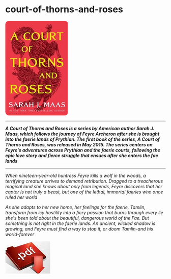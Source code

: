 # court-of-thorns-and-roses

<img src="https://github.com/ChristinaSaunder/court-of-thorns-and-roses/blob/main/tr.png"/>

___

***A Court of Thorns and Roses is a series by American author Sarah J. Maas, which follows the journey of Feyre Archeron after she is brought into the faerie lands of Prythian. The first book of the series, A Court of Thorns and Roses, was released in May 2015. The series centers on Feyre's adventures across Prythian and the faerie courts, following the epic love story and fierce struggle that ensues after she enters the fae lands***

___

*When nineteen-year-old huntress Feyre kills a wolf in the woods, a terrifying creature arrives to demand retribution. Dragged to a treacherous magical land she knows about only from legends, Feyre discovers that her captor is not truly a beast, but one of the lethal, immortal faeries who once ruled her world*

*As she adapts to her new home, her feelings for the faerie, Tamlin, transform from icy hostility into a fiery passion that burns through every lie she's been told about the beautiful, dangerous world of the Fae. But something is not right in the faerie lands. An ancient, wicked shadow is growing, and Feyre must find a way to stop it, or doom Tamlin-and his world-forever*

<img src="https://github.com/ChristinaSaunder/court-of-thorns-and-roses/blob/main/dl.png"/>
